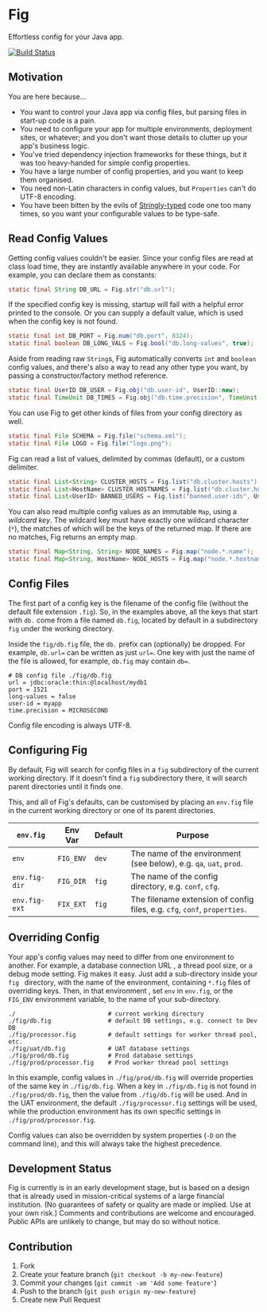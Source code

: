 # Fig

Effortless config for your Java app.

[![Build Status][travis-status]][travis]

[travis-status]: https://travis-ci.org/willhains/fig.svg?branch=master
[travis]: https://travis-ci.org/willhains/fig

## Motivation

You are here because...

- You want to control your Java app via config files, but parsing files in start-up code is a pain.
- You need to configure your app for multiple environments, deployment sites, or whatever; and you don't want those details to clutter up your app's business logic.
- You've tried dependency injection frameworks for these things, but it was too heavy-handed for simple config properties.
- You have a large number of config properties, and you want to keep them organised.
- You need non-Latin characters in config values, but `Properties` can't do UTF-8 encoding.
- You have been bitten by the evils of [Stringly-typed][stringly] code one too many times, so you want your
 configurable values to be type-safe.

[stringly]: http://wiki.c2.com/?StringlyTyped

## Read Config Values

Getting config values couldn't be easier. Since your config files are read at class load time, they are instantly available anywhere in your code. For example, you can declare them as constants:

```java
static final String DB_URL = Fig.str("db.url");
```

If the specified config key is missing, startup will fail with a helpful error printed to the console. Or you can supply a default value, which is used when the config key is not found.

```java
static final int DB_PORT = Fig.num("db.port", 8324);
static final boolean DB_LONG_VALS = Fig.bool("db.long-values", true);
```

Aside from reading raw `String`s, Fig automatically converts `int` and `boolean` config values, and there's also a way to read any other type you want, by passing a constructor/factory method reference.

```java
static final UserID DB_USER = Fig.obj("db.user-id", UserID::new);
static final TimeUnit DB_TIMES = Fig.obj("db.time.precision", TimeUnit::valueOf, MILLISECOND);
```

You can use Fig to get other kinds of files from your config directory as well.

```java
static final File SCHEMA = Fig.file("schema.xml");
static final File LOGO = Fig.file("logo.png");
```

Fig can read a list of values, delimited by commas (default), or a custom delimiter.

```java
static final List<String> CLUSTER_HOSTS = Fig.list("db.cluster.hosts");
static final List<HostName> CLUSTER_HOSTNAMES = Fig.list("db.cluster.hosts", HostName::new);
static final List<UserID> BANNED_USERS = Fig.list("banned.user-ids", UserID::new, " ");
```

You can also read multiple config values as an immutable `Map`, using a *wildcard key*. The wildcard key must have exactly one wildcard character (`*`), the matches of which will be the keys of the returned map. If there are no matches, Fig returns an empty map.

```java
static final Map<String, String> NODE_NAMES = Fig.map("node.*.name");
static final Map<String, HostName> NODE_HOSTS = Fig.map("node.*.hostname", HostName::new);
```

<!-- TODO: See ["Using Fig"](docs/Using-Fig.md) for more information. -->

## Config Files

The first part of a config key is the filename of the config file (without the default file extension `.fig`). So, in the examples above, all the keys that start with `db.` come from a file named `db.fig`, located by default in a subdirectory `fig` under the working directory.

Inside the `fig/db.fig` file, the `db.` prefix can (optionally) be dropped. For example, `db.url=` can be written as just `url=`. One key with just the name of the file is allowed, for example, `db.fig` may contain `db=`.

```properties
# DB config file ./fig/db.fig
url = jdbc:oracle:thin:@localhost/mydb1
port = 1521
long-values = false
user-id = myapp
time.precision = MICROSECOND
```

Config file encoding is always UTF-8.

<!-- TODO: See ["Fig Files"](docs/Fig-Files.md) for more information. -->

<!-- TODO: ## Testing Classes that Use Fig

Since config is an input to your code, you'll want to control it easily from unit tests. Use `MockFig` to clear and set config values for your tests. The changes you make affect only the current thread, so multi-threaded parallel testing is supported.

```java
@Before public void initFig()
{
	MockFig.init(); // Clears all config values
	MockFig.set("flamingo.max-squawks", 1);
}
```

See ["Testing with Fig"](docs/Testing-with-Fig.md) for more information. -->

## Configuring Fig

By default, Fig will search for config files in a `fig` subdirectory of the current working directory. If it doesn't find a `fig` subdirectory there, it will search parent directories until it finds one.

This, and all of Fig's defaults, can be customised by placing an `env.fig` file in the current working directory or one of its parent directories. 

| `env.fig`     | Env Var   | Default | Purpose |
|---------------|-----------|---------|---------|
| `env`         | `FIG_ENV` | `dev`   | The name of the environment (see below), e.g. `qa`, `uat`, `prod`. |
| `env.fig-dir` | `FIG_DIR` | `fig`   | The name of the config directory, e.g. `conf`, `cfg`. |
| `env.fig-ext` | `FIX_EXT` | `fig`   | The filename extension of config files, e.g. `cfg`, `conf`, `properties`. |

<!-- TODO: See ["Customising Fig"](docs/Customising-Fig.md) for more information. -->

## Overriding Config

Your app's config values may need to differ from one environment to another. For example, a database connection URL , a thread pool size, or a debug mode setting. Fig makes it easy. Just add a sub-directory inside your `fig ` directory, with the name of the environment, containing `*.fig` files of overriding keys. Then, in that environment , set `env` in `env.fig`, or the `FIG_ENV` environment variable, to the name of your sub-directory.

```
./                          # current working directory
./fig/db.fig                # default DB settings, e.g. connect to Dev DB
./fig/processor.fig         # default settings for worker thread pool, etc.
./fig/uat/db.fig            # UAT database settings
./fig/prod/db.fig           # Prod database settings
./fig/prod/processor.fig    # Prod worker thread pool settings
```

In this example, config values in `./fig/prod/db.fig` will override properties of the same key in `./fig/db.fig`. When a key in `./fig/db.fig` is not found in `./fig/prod/db.fig`, then the value from `./fig/db.fig` will be used. And in the UAT environment, the default `./fig/processor.fig` settings will be used, while the production environment has its own specific settings in `./fig/prod/processor.fig`.

Config values can also be overridden by system properties (`-D` on the command line), and this will always take the highest precedence.

<!-- TODO: See ["Environment Structure"](docs/Environment-Structure.md) for more information. -->

## Development Status

Fig is currently is in an early development stage, but is based on a design that is already used in mission-critical systems of a large financial institution. (No guarantees of safety or quality are made or implied. Use at your own risk.) Comments and contributions are welcome and encouraged. Public APIs are unlikely to change, but may do so without notice.

## Contribution

1. Fork
2. Create your feature branch (`git checkout -b my-new-feature`)
3. Commit your changes (`git commit -am 'Add some feature'`)
4. Push to the branch (`git push origin my-new-feature`)
5. Create new Pull Request
